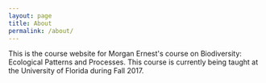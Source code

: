 ```yaml
---
layout: page
title: About
permalink: /about/
---
```


This is the course website for Morgan Ernest's course on Biodiversity: Ecological Patterns and Processes. This course is currently being taught at the University of Florida during Fall 2017.
